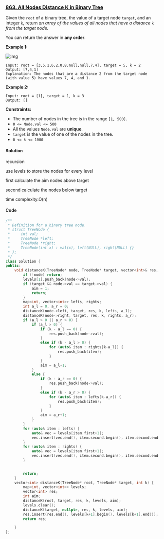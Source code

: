 ### [863. All Nodes Distance K in Binary Tree](https://leetcode.com/problems/all-nodes-distance-k-in-binary-tree/)

Given the `root` of a binary tree, the value of a target node `target`, and an integer `k`, return *an array of the values of all nodes that have a distance* `k` *from the target node.*

You can return the answer in **any order**.

 

**Example 1:**

![img](https://s3-lc-upload.s3.amazonaws.com/uploads/2018/06/28/sketch0.png)

```
Input: root = [3,5,1,6,2,0,8,null,null,7,4], target = 5, k = 2
Output: [7,4,1]
Explanation: The nodes that are a distance 2 from the target node (with value 5) have values 7, 4, and 1.
```

**Example 2:**

```
Input: root = [1], target = 1, k = 3
Output: []
```

 

**Constraints:**

- The number of nodes in the tree is in the range `[1, 500]`.
- `0 <= Node.val <= 500`
- All the values `Node.val` are **unique**.
- `target` is the value of one of the nodes in the tree.
- `0 <= k <= 1000`

#### Solution

recursion

 use levels to store the nodes for every level

 first calculate the aim nodes above target

 second calculate the nodes below target

 time complexity:O(n)

#### Code

```c++
/**
 * Definition for a binary tree node.
 * struct TreeNode {
 *     int val;
 *     TreeNode *left;
 *     TreeNode *right;
 *     TreeNode(int x) : val(x), left(NULL), right(NULL) {}
 * };
 */
class Solution {
public:
    void distanceK(TreeNode* node, TreeNode* target, vector<int>& res, int k, map<int, vector<int>>& levels, int& aim) {
        if (!node) return;
        levels[1].push_back(node->val);
        if (target && node->val == target->val) {
            aim = 1;
            return;
        }
        map<int, vector<int>> lefts, rights;
        int a_l = 0, a_r = 0;
        distanceK(node->left, target, res, k, lefts, a_l);
        distanceK(node->right, target, res, k, rights, a_r);
        if (a_l > 0 || a_r > 0) {
            if (a_l > 0) {
                if (k - a_l == 0) {
                    res.push_back(node->val);
                }
                else if (k - a_l > 0) {
                    for (auto& item : rights[k-a_l]) {
                        res.push_back(item);
                    }
                }
                aim = a_l+1;
            }
            else {
                if (k - a_r == 0) {
                    res.push_back(node->val);
                }
                else if (k - a_r > 0) {
                    for (auto& item : lefts[k-a_r]) {
                        res.push_back(item);
                    }
                }
                aim = a_r+1;
            }
        }
        for (auto& item : lefts) {
            auto& vec = levels[item.first+1];
            vec.insert(vec.end(), item.second.begin(), item.second.end());
        }
        for (auto& item : rights) {
            auto& vec = levels[item.first+1];
            vec.insert(vec.end(), item.second.begin(), item.second.end());
        }
        

        return;
    }
    vector<int> distanceK(TreeNode* root, TreeNode* target, int k) {
        map<int, vector<int>> levels;
        vector<int> res;
        int aim;
        distanceK(root, target, res, k, levels, aim);
        levels.clear();
        distanceK(target, nullptr, res, k, levels, aim);
        res.insert(res.end(), levels[k+1].begin(), levels[k+1].end());
        return res;

    }
};
```



